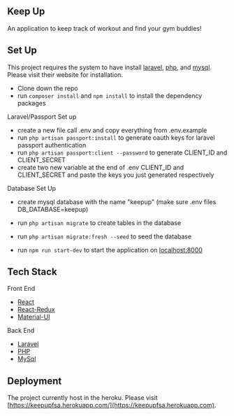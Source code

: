## Keep Up

An application to keep track of workout and find your gym buddies!

## Set Up

This project requires the system to have install [laravel](https://laravel.com/), [php](https://www.php.net/), and [mysql](https://www.mysql.com/). Please visit their website for installation.

-   Clone down the repo
-   run `composer install` and `npm install` to install the dependency packages

Laravel/Passport Set up

-   create a new file call .env and copy everything from .env.example
-   run `php artisan passport:install` to generate oauth keys for laravel passport authentication
-   run `php artisan passport:client --password` to generate CLIENT_ID and CLIENT_SECRET
-   create two new variable at the end of .env CLIENT_ID and CLIENT_SECRET and paste the keys you just generated respectively

Database Set Up

-   create mysql database with the name "keepup" (make sure .env files DB_DATABASE=keepup)
-   run `php artisan migrate` to create tables in the database
-   run `php artisan migrate:fresh --seed` to seed the database

-   run `npm run start-dev` to start the application on [localhost:8000](http://localhost:8000)

## Tech Stack

Front End

-   [React](https://reactjs.org/)
-   [React-Redux](https://react-redux.js.org/)
-   [Material-UI](https://material-ui.com/)

Back End

-   [Laravel](https://laravel.com/)
-   [PHP](https://www.php.net)
-   [MySql](https://www.mysql.com/)

## Deployment

The project currently host in the heroku. Please visit [https://keepupfsa.herokuapp.com/](https://keepupfsa.herokuapp.com).
